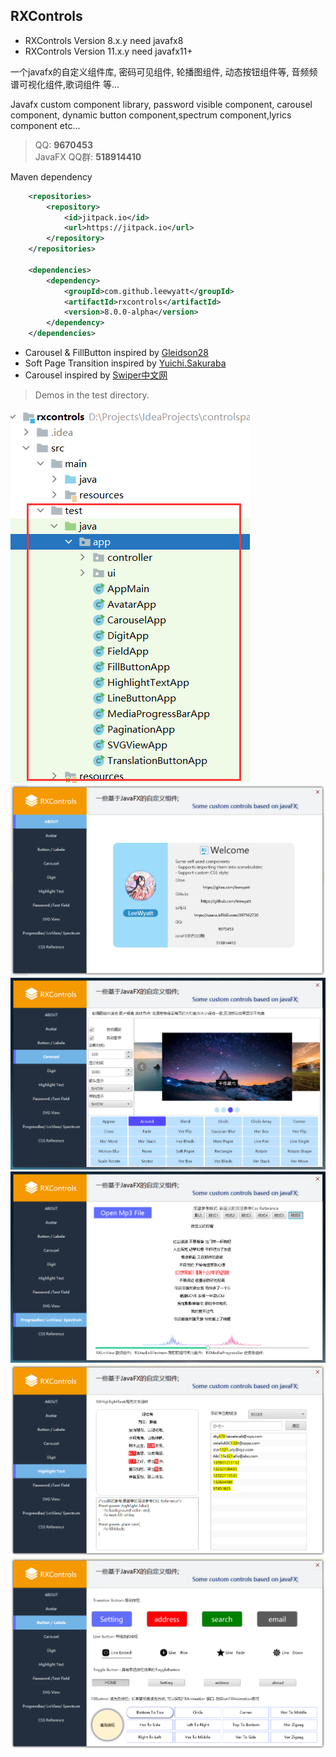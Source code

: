 ## RXControls 

- RXControls Version 8.x.y need javafx8
- RXControls Version 11.x.y need javafx11+


一个javafx的自定义组件库, 密码可见组件, 轮播图组件, 动态按钮组件等, 音频频谱可视化组件,歌词组件 等... <br />

 Javafx custom component library, password visible component, carousel component, dynamic button component,spectrum component,lyrics component etc...  <br />


>QQ: **9670453**  <br />
JavaFX QQ群: **518914410** <br/>


Maven dependency
```xml
    <repositories>
        <repository>
            <id>jitpack.io</id>
            <url>https://jitpack.io</url>
        </repository>
    </repositories>

    <dependencies>
        <dependency>
            <groupId>com.github.leewyatt</groupId>
            <artifactId>rxcontrols</artifactId>
            <version>8.0.0-alpha</version>
        </dependency>
    </dependencies>
```

- Carousel & FillButton inspired by [Gleidson28](https://github.com/Gleidson28)
- Soft Page Transition inspired by [Yuichi.Sakuraba](https://gist.github.com/skrb/1c62b77ef7ddb3c7adf4)
- Carousel inspired by [Swiper中文网](https://www.swiper.com.cn/)
> Demos in the test directory.

![](src/test/resources/screenshot/img6.png)
![](src/test/resources/screenshot/img1.png)
![](src/test/resources/screenshot/img2.png)
![](src/test/resources/screenshot/img3.png)
![](src/test/resources/screenshot/img4.png)
![](src/test/resources/screenshot/img5.png)